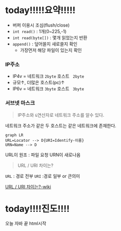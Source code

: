 
# today!!!!!요약!!!!!

- 버퍼 이용시 조심(flush/close)
- ```int read()```  : 1개(0~225,-1)
- ```int read(byte[])``` :  몇개 읽었는지 반환
- ```append()``` : 덮어쓸지 새로쓸지 확인 
	- 가장먼저 해당 파일이 있는지 확인

### IP주소

- IP4v = 네트워크 ```2byte``` 호스트 ``` 2byte```  
-  규모↑, 더많은 호스트(pc)↑
- IP6v = 네트워크 ```3byte``` 호스트 ``` 3byte```  

### 서브넷 마스크

> IP주소와 ```&```연산자로 네트워크 주소를 알수 있다.

네트워크 주소가 같은 두 호스트는 같은 네트워크에 존재한다.

```mermaid
graph LR
URL=Locator --> D{URI=Identify-이름}
URN=Name --> D
```
URL이 원조 : 파일 요청
URN이 새로나옴

> URL / URI 차이는?

```URL``` : 경로 전부
```URI``` :경로 일부 or 큰의미

[ URL / URI 차이는?-wiki]((https://ko.wikipedia.org/wiki/%ED%86%B5%ED%95%A9_%EC%9E%90%EC%9B%90_%EC%8B%9D%EB%B3%84%EC%9E%90))

>
# today!!!!진도!!!!

오늘 자바 끝
html시작
<!--stackedit_data:
eyJoaXN0b3J5IjpbMTQ4NzY5NDM0OSw0NTI0NDA4OTZdfQ==
-->